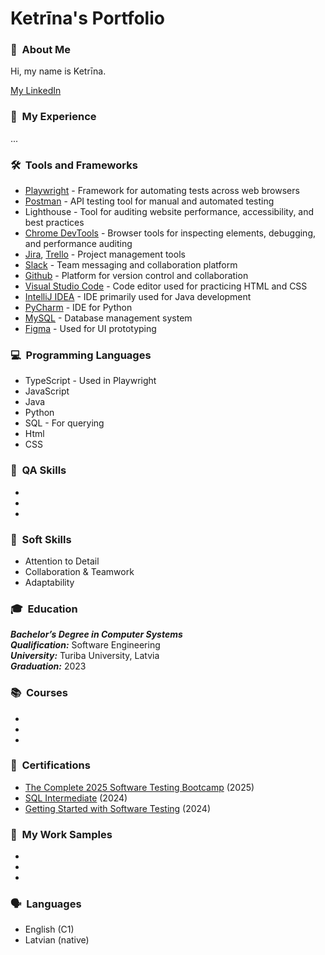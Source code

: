 # Ketrīna's Portfolio

### 👋 &nbsp;About Me
Hi, my name is Ketrīna.

[My LinkedIn](https://www.linkedin.com/in/ketrina-sterna/)

### 💼 &nbsp;My Experience
...

### 🛠️ &nbsp;Tools and Frameworks
* [Playwright](https://playwright.dev/) - Framework for automating tests across web browsers
* [Postman](https://www.postman.com/) - API testing tool for manual and automated testing
* Lighthouse - Tool for auditing website performance, accessibility, and best practices
* [Chrome DevTools](https://developer.chrome.com/docs/devtools) - Browser tools for inspecting elements, debugging, and performance auditing
* [Jira](https://www.atlassian.com/software/jira), [Trello](https://trello.com/) - Project management tools
* [Slack](https://slack.com/intl/en-gb/) - Team messaging and collaboration platform
* [Github](https://github.com/) - Platform for version control and collaboration
* [Visual Studio Code](https://code.visualstudio.com/) - Code editor used for practicing HTML and CSS
* [IntelliJ IDEA](https://www.jetbrains.com/idea/) - IDE primarily used for Java development
* [PyCharm](https://www.jetbrains.com/pycharm/) - IDE for Python
* [MySQL](https://www.mysql.com/) - Database management system
* [Figma](https://www.figma.com/) - Used for UI prototyping

### 💻 &nbsp;Programming Languages
* TypeScript - Used in Playwright
* JavaScript
* Java
* Python
* SQL - For querying
* Html
* CSS

### 🧠 &nbsp;QA Skills
*
*
*

### 💬 &nbsp;Soft Skills
* Attention to Detail
* Collaboration & Teamwork
* Adaptability

### 🎓 &nbsp;Education
_**Bachelor’s Degree in Computer Systems**_<br>
_**Qualification:**_ Software Engineering<br>
_**University:**_ Turiba University, Latvia<br>
_**Graduation:**_ 2023

 ### 📚 &nbsp;Courses
 *
 *
 *
 
 ### 🏅 &nbsp;Certifications
 * [The Complete 2025 Software Testing Bootcamp](Ketrina_Sterna_The_Complete_2025_Software_Testing_Bootcamp.pdf) (2025)
 * [SQL Intermediate](Ketrina_Sterna_SQL_Certificate.pdf) (2024)
 * [Getting Started with Software Testing](Ketrina_Sterna_Software_Testing_Certificate.pdf) (2024)

### 🧩 &nbsp;My Work Samples
*
*
*
 
### 🗣️ &nbsp;Languages
* English (C1)
* Latvian (native)
